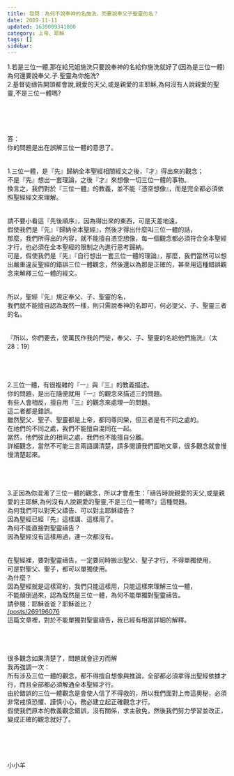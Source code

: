 ```yaml
---
title: 發問：為何不說奉神的名施洗，而要說奉父子聖靈的名？
date: 2009-11-11
updated: 1639009341000
category: 上帝、耶穌
tags: []
sidebar: 
---
```


<p>1.若是三位一體,那在給兄姐施洗只要說奉神的名給你施洗就好了(因為是三位一體)為何還要說奉父.子.聖靈為你施洗?<br/>
2.基督徒禱告開頭都會說,親愛的天父,或是親愛的主耶穌,為何沒有人說親愛的聖靈,不是三位一體嗎?<br/>
<br/>
<!--more--><br/>
<br/>
<br/>
<br/>
答：<br/>
你的問題是出在誤解三位一體的意思了。<br/>
<br/>
<br/>
1.三位一體，是『先』歸納全本聖經相關經文之後，『才』得出來的觀念；<br/>
不是『先』想出一套理論，之後『才』來想像一切三位一體的事物。<br/>
換言之，我們對於『三位一體』的教義，並不能『憑空想像』，而是完全都必須依照聖經經文來理解。<br/>
<br/>
<br/>
請不要小看這『先後順序』，因為得出來的東西，可是天差地遠。<br/>
假使我們是『先』『歸納全本聖經』，然後才得出什麼叫三位一體的話，<br/>
那麼，我們所得出的內容，就不能擅自憑空想像，每一個觀念都必須符合全本聖經才行，也必須在全本聖經的限制之內進行思考歸納。<br/>
可是，假使我們是『先』『自行想出一套三位一體的理論』，那麼，我們當然可以想出嚴重違反聖經的錯誤三位一體觀念，然後還以為那是正確的，甚至用這種錯誤觀念來解釋三位一體的經文。<br/>
<br/>
<br/>
所以，聖經『先』規定奉父、子、聖靈的名，<br/>
我們就不能擅自認為既然一樣，則只需說奉神的名即可，何必提父、子、聖靈三者的名。<br/>
<br/>
<br/>
『所以，你們要去，使萬民作我的門徒，奉父、子、聖靈的名給他們施洗』（太28：19）<br/>
<br/>
<br/>
<br/>
<br/>
2.三位一體，有很複雜的『一』與『三』的教義描述。<br/>
你的問題，是出在隨便就用『一』的觀念來描述三的問題。<br/>
有些人會相反，擅自用『三』的觀念來處理一的問題。<br/>
這二者都是錯誤。<br/>
雖然聖父、聖子、聖靈都是上帝，都同尊同榮，但三者是有不同之處的。<br/>
在祂們的不同之處，我們不能擅自混同在一起。<br/>
當然，他們彼此的相同之處，我們也不能擅自分離。<br/>
詳細觀念，當然不可能三言兩語講清楚，請多閱讀我們園地文章，很多觀念就會慢慢清楚起來。<br/>
<br/>
<br/>
<br/>
<br/>
3.正因為你混淆了三位一體的觀念，所以才會產生：「禱告時說親愛的天父,或是親愛的主耶穌,為何沒有人說親愛的聖靈,不是三位一體嗎?」這種問題。<br/>
為何我們可以對天父禱告、可以對主耶穌禱告？<br/>
因為聖經已經『先』這樣講、這樣用了。<br/>
為何不能直接對聖靈禱告？<br/>
因為聖經沒有這樣用過，連一次都沒有。<br/>
<br/>
<br/>
在聖經裡，要對聖靈禱告，一定要同時搬出聖父、聖子才行，不得單獨使用，<br/>
可是對聖父、聖子，都可以單獨使用。<br/>
為什麼？<br/>
因為聖經就是這樣寫的，我們只能這樣用，只能這樣來理解三位一體，<br/>
不能顛倒過來，認為既然是三位一體，為何不能單獨對聖靈禱告。<br/>
請參閱：耶穌爸爸？耶穌爸比？<br/>
<a href="/posts/269196076" target="_blank">/posts/269196076</a><br/>
這篇文章裡，對於不能單獨對聖靈禱告，我已經有相當詳細的解釋。<br/>
<br/>
<br/>
<br/>
<br/>
很多觀念如果清楚了，問題就會迎刃而解<br/>
我再強調一次：<br/>
所有涉及三位一體的觀念，都不得擅自想像與推論，全部都必須拿得出聖經依據才行，而且全部都必須解通全本聖經才行。<br/>
由於錯誤的三位一體觀念是會使人信了不得救的，所以我們面對上帝這奧秘，必須非常戒慎恐懼、謹慎小心，務必建立起正確觀念才行。<br/>
假使我們原本的教義觀念錯誤，沒有關係，求主赦免，然後我們努力學習並改正，變成正確的觀念就好了。<br/>
<br/>
<br/>
<br/>
<br/>
<br/>
小小羊</p>
